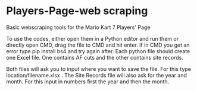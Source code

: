 # Players-Page-web scraping
Basic webscraping tools for the Mario Kart 7 Players' Page

To use the codes, either open them in a Python editor and run them or directly open CMD, drag the file to CMD and hit enter.
If in CMD you get an error type pip install bs4 and try again after.
Each python file should create one Excel file. One contains AF cuts and the other contains site records.

Both files will ask you to input where you want to save the file. For this type location/filename.xlsx .
The Site Records file will also ask for the year and month. For this input in numbers first the year and then the month.
